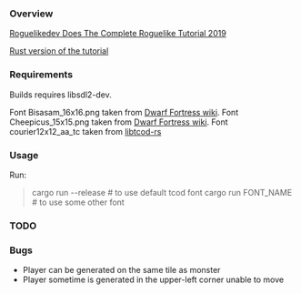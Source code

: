 ### Overview

[Roguelikedev Does The Complete Roguelike Tutorial 2019](https://old.reddit.com/r/roguelikedev/comments/bz6s0j/roguelikedev_does_the_complete_roguelike_tutorial/)


[Rust version of the tutorial](https://tomassedovic.github.io/roguelike-tutorial/part-2-object-map.html)

### Requirements

Builds requires libsdl2-dev.

Font Bisasam_16x16.png taken from [Dwarf Fortress wiki](https://dwarffortresswiki.org/index.php/File:Bisasam_16x16.png).
Font Cheepicus_15x15.png taken from [Dwarf Fortress wiki](https://dwarffortresswiki.org/Tileset_repository).
Font courier12x12_aa_tc taken from [libtcod-rs](https://github.com/bhelyer/libtcod-d/tree/master/data/fonts)


### Usage

Run:

> cargo run --release  # to use default tcod font
> cargo run FONT_NAME  # to use some other font

### TODO


### Bugs

* Player can be generated on the same tile as monster
* Player sometime is generated in the upper-left corner unable to move
